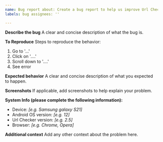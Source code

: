 ```yaml
---
name: Bug report about: Create a bug report to help us improve Url Checker title: ''
labels: bug assignees: ''

---
```


**Describe the bug**
A clear and concise description of what the bug is.

**To Reproduce**
Steps to reproduce the behavior:
1. Go to '...'
2. Click on '....'
3. Scroll down to '....'
4. See error

**Expected behavior**
A clear and concise description of what you expected to happen.

**Screenshots**
If applicable, add screenshots to help explain your problem.

**System Info (please complete the following information):**
 - Device: _[e.g. Samsung galaxy S21]_
 - Android OS version: _[e.g. 12]_
 - Url Checker version: _[e.g. 2.5]_
 - Browser: _[e.g. Chrome, Opera]_

**Additional context**
Add any other context about the problem here.
